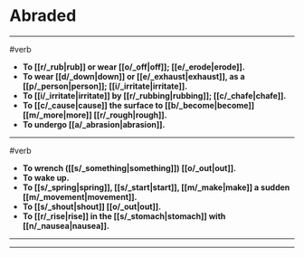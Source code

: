 # Abraded
---
#verb
- **To [[r/_rub|rub]] or wear [[o/_off|off]]; [[e/_erode|erode]].**
- **To wear [[d/_down|down]] or [[e/_exhaust|exhaust]], as a [[p/_person|person]]; [[i/_irritate|irritate]].**
- **To [[i/_irritate|irritate]] by [[r/_rubbing|rubbing]]; [[c/_chafe|chafe]].**
- **To [[c/_cause|cause]] the surface to [[b/_become|become]] [[m/_more|more]] [[r/_rough|rough]].**
- **To undergo [[a/_abrasion|abrasion]].**
---
#verb
- **To wrench ([[s/_something|something]]) [[o/_out|out]].**
- **To wake up.**
- **To [[s/_spring|spring]], [[s/_start|start]], [[m/_make|make]] a sudden [[m/_movement|movement]].**
- **To [[s/_shout|shout]] [[o/_out|out]].**
- **To [[r/_rise|rise]] in the [[s/_stomach|stomach]] with [[n/_nausea|nausea]].**
---
---

